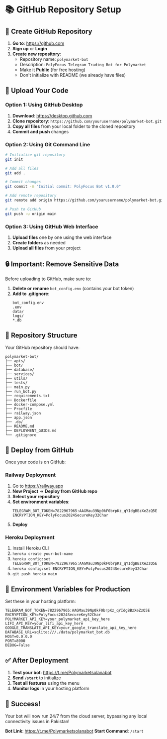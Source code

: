 # 📚 GitHub Repository Setup

## 🚀 Create GitHub Repository

1. **Go to**: https://github.com
2. **Sign up** or **Login**
3. **Create new repository**:
   - Repository name: `polymarket-bot`
   - Description: `PolyFocus Telegram Trading Bot for Polymarket`
   - Make it **Public** (for free hosting)
   - Don't initialize with README (we already have files)

## 📁 Upload Your Code

### Option 1: Using GitHub Desktop
1. **Download**: https://desktop.github.com
2. **Clone repository**: `https://github.com/yourusername/polymarket-bot.git`
3. **Copy all files** from your local folder to the cloned repository
4. **Commit and push** changes

### Option 2: Using Git Command Line
```bash
# Initialize git repository
git init

# Add all files
git add .

# Commit changes
git commit -m "Initial commit: PolyFocus Bot v1.0.0"

# Add remote repository
git remote add origin https://github.com/yourusername/polymarket-bot.git

# Push to GitHub
git push -u origin main
```

### Option 3: Using GitHub Web Interface
1. **Upload files** one by one using the web interface
2. **Create folders** as needed
3. **Upload all files** from your project

## 🔒 Important: Remove Sensitive Data

Before uploading to GitHub, make sure to:

1. **Delete or rename** `bot_config.env` (contains your bot token)
2. **Add to .gitignore**:
   ```
   bot_config.env
   .env
   data/
   logs/
   *.db
   ```

## 📝 Repository Structure

Your GitHub repository should have:
```
polymarket-bot/
├── apis/
├── bot/
├── database/
├── services/
├── utils/
├── tests/
├── main.py
├── run_bot.py
├── requirements.txt
├── Dockerfile
├── docker-compose.yml
├── Procfile
├── railway.json
├── app.json
├── .do/
├── README.md
├── DEPLOYMENT_GUIDE.md
└── .gitignore
```

## 🚀 Deploy from GitHub

Once your code is on GitHub:

### Railway Deployment
1. Go to https://railway.app
2. **New Project** → **Deploy from GitHub repo**
3. **Select your repository**
4. **Set environment variables**:
   ```
   TELEGRAM_BOT_TOKEN=7822967965:AAGMau39Np0kF0brpKz_qYIdgBBzXeZzQ5E
   ENCRYPTION_KEY=PolyFocus2024SecureKey32Char
   ```
5. **Deploy**

### Heroku Deployment
1. Install Heroku CLI
2. `heroku create your-bot-name`
3. `heroku config:set TELEGRAM_BOT_TOKEN=7822967965:AAGMau39Np0kF0brpKz_qYIdgBBzXeZzQ5E`
4. `heroku config:set ENCRYPTION_KEY=PolyFocus2024SecureKey32Char`
5. `git push heroku main`

## 🔧 Environment Variables for Production

Set these in your hosting platform:

```env
TELEGRAM_BOT_TOKEN=7822967965:AAGMau39Np0kF0brpKz_qYIdgBBzXeZzQ5E
ENCRYPTION_KEY=PolyFocus2024SecureKey32Char
POLYMARKET_API_KEY=your_polymarket_api_key_here
LIFI_API_KEY=your_lifi_api_key_here
GOOGLE_TRANSLATE_API_KEY=your_google_translate_api_key_here
DATABASE_URL=sqlite:///./data/polymarket_bot.db
HOST=0.0.0.0
PORT=8000
DEBUG=False
```

## ✅ After Deployment

1. **Test your bot**: https://t.me/Polymarketsolanabot
2. **Send `/start`** to initialize
3. **Test all features** using the menu
4. **Monitor logs** in your hosting platform

## 🎉 Success!

Your bot will now run 24/7 from the cloud server, bypassing any local connectivity issues in Pakistan!

**Bot Link**: https://t.me/Polymarketsolanabot
**Start Command**: `/start`
